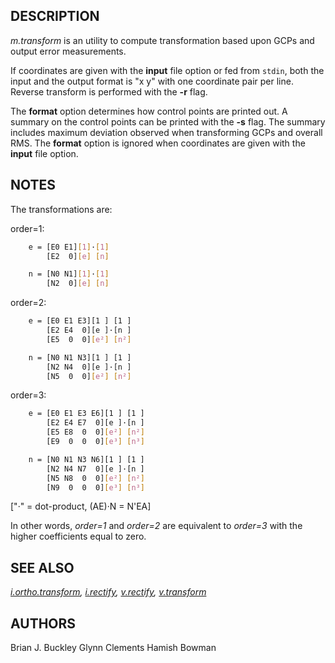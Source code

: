 ## DESCRIPTION

*m.transform* is an utility to compute transformation based upon GCPs
and output error measurements.

If coordinates are given with the **input** file option or fed from
`stdin`, both the input and the output format is "x y" with one
coordinate pair per line. Reverse transform is performed with the **-r**
flag.

The **format** option determines how control points are printed out. A
summary on the control points can be printed with the **-s** flag. The
summary includes maximum deviation observed when transforming GCPs and
overall RMS. The **format** option is ignored when coordinates are given
with the **input** file option.

## NOTES

The transformations are:

order=1:

```bash
    e = [E0 E1][1]·[1]
        [E2  0][e] [n]

    n = [N0 N1][1]·[1]
        [N2  0][e] [n]
```

order=2:

```bash
    e = [E0 E1 E3][1 ] [1 ]
        [E2 E4  0][e ]·[n ]
        [E5  0  0][e²] [n²]

    n = [N0 N1 N3][1 ] [1 ]
        [N2 N4  0][e ]·[n ]
        [N5  0  0][e²] [n²]
```

order=3:

```bash
    e = [E0 E1 E3 E6][1 ] [1 ]
        [E2 E4 E7  0][e ]·[n ]
        [E5 E8  0  0][e²] [n²]
        [E9  0  0  0][e³] [n³]

    n = [N0 N1 N3 N6][1 ] [1 ]
        [N2 N4 N7  0][e ]·[n ]
        [N5 N8  0  0][e²] [n²]
        [N9  0  0  0][e³] [n³]
```

\["·" = dot-product, (AE)·N = N'EA\]

In other words, *order=1* and *order=2* are equivalent to *order=3* with
the higher coefficients equal to zero.

## SEE ALSO

*[i.ortho.transform](i.ortho.transform.md), [i.rectify](i.rectify.md),
[v.rectify](v.rectify.md), [v.transform](v.transform.md)*

## AUTHORS

Brian J. Buckley
Glynn Clements
Hamish Bowman
